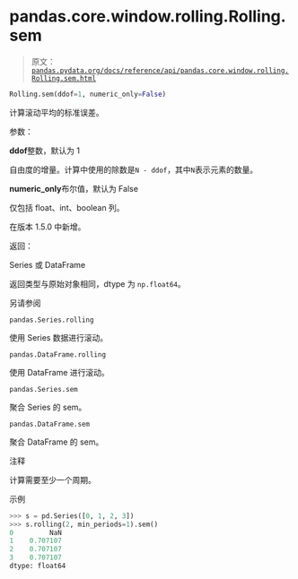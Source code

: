 # pandas.core.window.rolling.Rolling.sem

> 原文：[`pandas.pydata.org/docs/reference/api/pandas.core.window.rolling.Rolling.sem.html`](https://pandas.pydata.org/docs/reference/api/pandas.core.window.rolling.Rolling.sem.html)

```py
Rolling.sem(ddof=1, numeric_only=False)
```

计算滚动平均的标准误差。

参数：

**ddof**整数，默认为 1

自由度的增量。计算中使用的除数是`N - ddof`，其中`N`表示元素的数量。

**numeric_only**布尔值，默认为 False

仅包括 float、int、boolean 列。

在版本 1.5.0 中新增。

返回：

Series 或 DataFrame

返回类型与原始对象相同，dtype 为 `np.float64`。

另请参阅

`pandas.Series.rolling`

使用 Series 数据进行滚动。

`pandas.DataFrame.rolling`

使用 DataFrame 进行滚动。

`pandas.Series.sem`

聚合 Series 的 sem。

`pandas.DataFrame.sem`

聚合 DataFrame 的 sem。

注释

计算需要至少一个周期。

示例

```py
>>> s = pd.Series([0, 1, 2, 3])
>>> s.rolling(2, min_periods=1).sem()
0         NaN
1    0.707107
2    0.707107
3    0.707107
dtype: float64 
```
